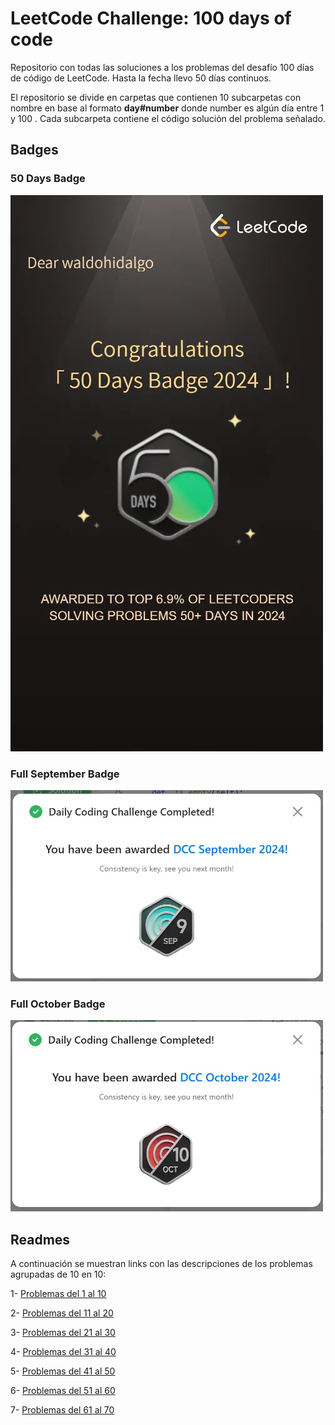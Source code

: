 # LeetCode Challenge: 100 days of code

Repositorio con todas las soluciones a los problemas del desafío 100 días de código de LeetCode. Hasta la fecha llevo 50 días continuos.

El repositorio se divide en carpetas que contienen 10 subcarpetas con nombre en base al formato **day#number** donde number es algún día entre 1 y 100 . Cada subcarpeta contiene el código solución del problema señalado.

## Badges

### 50 Days Badge

![50 Days Badge](./50daysBadge.webp)

### Full September Badge

![Full September Badge](./FullSeptember.webp)

### Full October Badge

![Full October Badge](./FullOctober.webp)

## Readmes

A continuación se muestran links con las descripciones de los problemas agrupadas de 10 en 10:

1- [Problemas del 1 al 10](./day1-10/Description1-10.md)

2- [Problemas del 11 al 20](./day11-20/Description11-20.md)

3- [Problemas del 21 al 30](./day21-30/Description21-30.md)

4- [Problemas del 31 al 40](./day31-40/Description31-40.md)

5- [Problemas del 41 al 50](./day41-50/Description41-50.md)

6- [Problemas del 51 al 60](./day51-60/Description51-60.md)

7- [Problemas del 61 al 70](./day61-70/Description61-70.md)
